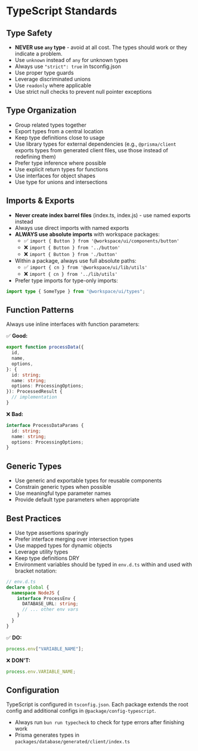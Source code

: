 # TypeScript Standards

## Type Safety

- **NEVER use `any` type** - avoid at all cost. The types should work or they indicate a problem.
- Use `unknown` instead of `any` for unknown types
- Always use `"strict": true` in tsconfig.json
- Use proper type guards
- Leverage discriminated unions
- Use `readonly` where applicable
- Use strict null checks to prevent null pointer exceptions

## Type Organization

- Group related types together
- Export types from a central location
- Keep type definitions close to usage
- Use library types for external dependencies (e.g., `@prisma/client` exports types from generated client files, use those instead of redefining them)
- Prefer type inference where possible
- Use explicit return types for functions
- Use interfaces for object shapes
- Use type for unions and intersections

## Imports & Exports

- **Never create index barrel files** (index.ts, index.js) - use named exports instead
- Always use direct imports with named exports
- **ALWAYS use absolute imports** with workspace packages:
  - ✅ `import { Button } from '@workspace/ui/components/button'`
  - ❌ `import { Button } from '../button'`
  - ❌ `import { Button } from './button'`
- Within a package, always use full absolute paths:
  - ✅ `import { cn } from '@workspace/ui/lib/utils'`
  - ❌ `import { cn } from '../lib/utils'`
- Prefer type imports for type-only imports:

```typescript
import type { SomeType } from "@workspace/ui/types";
```

## Function Patterns

Always use inline interfaces with function parameters:

✅ **Good:**

```typescript
export function processData({
  id,
  name,
  options,
}: {
  id: string;
  name: string;
  options: ProcessingOptions;
}): ProcessedResult {
  // implementation
}
```

❌ **Bad:**

```typescript
interface ProcessDataParams {
  id: string;
  name: string;
  options: ProcessingOptions;
}
```

## Generic Types

- Use generic and exportable types for reusable components
- Constrain generic types when possible
- Use meaningful type parameter names
- Provide default type parameters when appropriate

## Best Practices

- Use type assertions sparingly
- Prefer interface merging over intersection types
- Use mapped types for dynamic objects
- Leverage utility types
- Keep type definitions DRY
- Environment variables should be typed in `env.d.ts` within and used with bracket notation:

```typescript
// env.d.ts
declare global {
  namespace NodeJS {
    interface ProcessEnv {
      DATABASE_URL: string;
      // ... other env vars
    }
  }
}
```

✅ **DO:**

```typescript
process.env["VARIABLE_NAME"];
```

❌ **DON'T:**

```typescript
process.env.VARIABLE_NAME;
```

## Configuration

TypeScript is configured in `tsconfig.json`. Each package extends the root config and additional configs in `@package/config-typescript`.

- Always run `bun run typecheck` to check for type errors after finishing work
- Prisma generates types in `packages/database/generated/client/index.ts`
